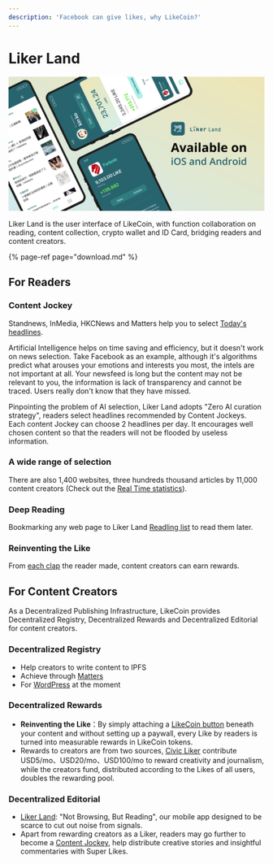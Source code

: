 ```yaml
---
description: 'Facebook can give likes, why LikeCoin?'
---
```


# Liker Land

![](../../.gitbook/assets/likecoin_ad72_appstore_og_ios_android.png)

Liker Land is the user interface of LikeCoin, with function collaboration on reading, content collection, crypto wallet and ID Card, bridging readers and content creators.

{% page-ref page="download.md" %}

## **For Readers**

### **Content Jockey**

Standnews, InMedia, HKCNews and Matters help you to select [Today's headlines](today-headline.md).

Artificial Intelligence helps on time saving and efficiency, but it doesn't work on news selection. Take Facebook as an example, although it's algorithms predict what arouses your emotions and interests you most, the intels are not important at all. Your newsfeed is long but the content may not be relevant to you, the information is lack of transparency and cannot be traced. Users really don't know that they have missed.

Pinpointing the problem of AI selection, Liker Land adopts "Zero AI curation strategy", readers select headlines recommended by Content Jockeys. Each content Jockey can choose 2 headlines per day. It encourages well chosen content so that the readers will not be flooded by useless information.

### **A wide range of selection**

There are also 1,400 websites, three hundreds thousand articles by 11,000 content creators \(Check out the [Real Time statistics](real-time-statistics.md)\).

### Deep Reading

Bookmarking any web page to Liker Land [Readling list](readling-list.md) to read them later.

### **Reinventing the Like**

From [each clap](like.md) the reader made, content creators can earn rewards.

## For Content Creators

As a Decentralized Publishing Infrastructure, LikeCoin provides Decentralized Registry, Decentralized Rewards and Decentralized Editorial for content creators.

### Decentralized Registry

* Help creators to write content to IPFS
* Achieve through [Matters](https://matters.news/)
* For [WordPress](../creator/wordpress.md) at the moment

### Decentralized Rewards

* **Reinventing the Like**：By simply attaching a [LikeCoin button](../creator/) beneath your content and without setting up a paywall, every Like by readers is turned into measurable rewards in LikeCoin tokens.
* Rewards to creators are from two sources, [Civic Liker](../civic-liker/) contribute USD5/mo、USD20/mo、USD100/mo to reward creativity and journalism, while the creators fund, distributed according to the Likes of all users, doubles the rewarding pool.

### Decentralized Editorial

* [Liker Land](today-headline.md): "Not Browsing, But Reading", our mobile app designed to be scarce to cut out noise from signals.
* Apart from rewarding creators as a Liker, readers may go further to become a [Content Jockey](https://docs.like.co/user-guide/liker-land/superlike), help distribute creative stories and insightful commentaries with Super Likes.

